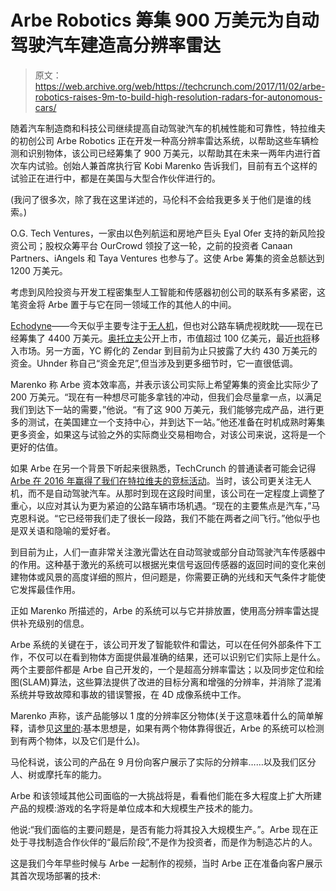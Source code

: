 # Arbe Robotics 筹集 900 万美元为自动驾驶汽车建造高分辨率雷达 

> 原文：<https://web.archive.org/web/https://techcrunch.com/2017/11/02/arbe-robotics-raises-9m-to-build-high-resolution-radars-for-autonomous-cars/>

随着汽车制造商和科技公司继续提高自动驾驶汽车的机械性能和可靠性，特拉维夫的初创公司 Arbe Robotics 正在开发一种高分辨率雷达系统，以帮助这些车辆检测和识别物体，该公司已经筹集了 900 万美元，以帮助其在未来一两年内进行首次车内试验。创始人兼首席执行官 Kobi Marenko 告诉我们，目前有五个这样的试验正在进行中，都是在美国与大型合作伙伴进行的。

(我问了很多次，除了我在这里详述的，马伦科不会给我更多关于他们是谁的线索。)

O.G. Tech Ventures，一家由以色列航运和房地产巨头 Eyal Ofer 支持的新风险投资公司；股权众筹平台 OurCrowd 领投了这一轮，之前的投资者 Canaan Partners、iAngels 和 Taya Ventures 也参与了。这使 Arbe 筹集的资金总额达到 1200 万美元。

考虑到风险投资与开发工程密集型人工智能和传感器初创公司的联系有多紧密，这笔资金将 Arbe 置于与它在同一领域工作的其他人的中间。

[Echodyne](https://web.archive.org/web/20221007153419/http://echodyne.com/)——今天似乎主要专注于[无人机](https://web.archive.org/web/20221007153419/https://beta.techcrunch.com/2017/05/12/echodynes-pocket-sized-radar-may-be-the-next-must-have-tech-for-drones-and-drone-hunters/)，但也对公路车辆虎视眈眈——现在已经筹集了 4400 万美元。[奥托立夫](https://web.archive.org/web/20221007153419/http://autoliv.com/)公开上市，市值超过 100 亿美元，最近[也将](https://web.archive.org/web/20221007153419/http://www.roadtraffic-technology.com/news/newsautoliv-to-supply-high-resolution-radar-systems-for-autonomous-driving-5913973)移入市场。另一方面，YC 孵化的 Zendar 到目前为止只披露了大约 430 万美元的资金。Uhnder 称自己“资金充足”,但当涉及到更多细节时，它一直很低调。

Marenko 称 Arbe 资本效率高，并表示该公司实际上希望筹集的资金比实际少了 200 万美元。“现在有一种想尽可能多拿钱的冲动，但我们会尽量拿一点，以满足我们到达下一站的需要，”他说。“有了这 900 万美元，我们能够完成产品，进行更多的测试，在美国建立一个支持中心，并到达下一站。”他还准备在时机成熟时筹集更多资金，如果这与试验之外的实际商业交易相吻合，对该公司来说，这将是一个更好的估值。

如果 Arbe 在另一个背景下听起来很熟悉，TechCrunch 的普通读者可能会记得 [Arbe 在 2016 年赢得了我们在特拉维夫的竞标活动](https://web.archive.org/web/20221007153419/https://beta.techcrunch.com/2016/06/22/tel-aviv-meetup-winners/)。当时，该公司更关注无人机，而不是自动驾驶汽车。从那时到现在这段时间里，该公司在一定程度上调整了重心，以应对其认为更为紧迫的公路车辆市场机遇。“现在的主要焦点是汽车，”马克恩科说。“它已经带我们走了很长一段路，我们不能在两者之间飞行。”他似乎也是双关语和隐喻的爱好者。

到目前为止，人们一直非常关注激光雷达在自动驾驶或部分自动驾驶汽车传感器中的作用。这种基于激光的系统可以根据光束信号返回传感器的返回时间的变化来创建物体或风景的高度详细的照片，但问题是，你需要正确的光线和天气条件才能使它发挥最佳作用。

正如 Marenko 所描述的，Arbe 的系统可以与它并排放置，使用高分辨率雷达提供补充级别的信息。

Arbe 系统的关键在于，该公司开发了智能软件和雷达，可以在任何外部条件下工作，不仅可以在看到物体方面提供最准确的结果，还可以识别它们实际上是什么。两个主要部件都是 Arbe 自己开发的，一个是超高分辨率雷达；以及同步定位和绘图(SLAM)算法，这些算法提供了改进的目标分离和增强的分辨率，并消除了混淆系统并导致故障和事故的错误警报，在 4D 成像系统中工作。

Marenko 声称，该产品能够以 1 度的分辨率区分物体(关于这意味着什么的简单解释，请参见[这里的](https://web.archive.org/web/20221007153419/http://www.radartutorial.eu/01.basics/Range%20Resolution.en.html):基本思想是，如果有两个物体靠得很近，Arbe 的系统可以检测到有两个物体，以及它们是什么)。

马伦科说，该公司的产品在 9 月份向客户展示了实际的分辨率……以及我们区分人、树或摩托车的能力。

Arbe 和该领域其他公司面临的一大挑战将是，看看他们能在多大程度上扩大所建产品的规模:游戏的名字将是单位成本和大规模生产技术的能力。

他说:“我们面临的主要问题是，是否有能力将其投入大规模生产。”。Arbe 现在正处于寻找制造合作伙伴的“最后阶段”,不是作为投资者，而是作为制造芯片的人。

这是我们今年早些时候与 Arbe 一起制作的视频，当时 Arbe 正在准备向客户展示其首次现场部署的技术: